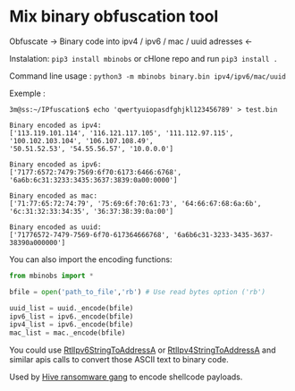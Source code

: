 # Mix binary obfuscation tool

Obfuscate -> Binary code into ipv4 / ipv6 / mac / uuid adresses <-

Instalation: `pip3 install mbinobs` or cHlone repo and run `pip3 install .`

Command line usage : `python3 -m mbinobs binary.bin ipv4/ipv6/mac/uuid`

Exemple :
```
3m@ss:~/IPfuscation$ echo 'qwertyuiopasdfghjkl123456789' > test.bin

Binary encoded as ipv4:
['113.119.101.114', '116.121.117.105', '111.112.97.115', '100.102.103.104', '106.107.108.49',
'50.51.52.53', '54.55.56.57', '10.0.0.0']

Binary encoded as ipv6:
['7177:6572:7479:7569:6f70:6173:6466:6768', '6a6b:6c31:3233:3435:3637:3839:0a00:0000']

Binary encoded as mac:
['71:77:65:72:74:79', '75:69:6f:70:61:73', '64:66:67:68:6a:6b', '6c:31:32:33:34:35', '36:37:38:39:0a:00']

Binary encoded as uuid:
['71776572-7479-7569-6f70-617364666768', '6a6b6c31-3233-3435-3637-38390a000000']
```

You can also import the encoding functions:
```python
from mbinobs import *

bfile = open('path_to_file','rb') # Use read bytes option ('rb')

uuid_list = uuid._encode(bfile)
ipv6_list = ipv6._encode(bfile)
ipv4_list = ipv6._encode(bfile)
mac_list = mac._encode(bfile)
```
You could use [RtlIpv6StringToAddressA](https://docs.microsoft.com/en-us/windows/win32/api/ip2string/nf-ip2string-rtlipv6stringtoaddressa "IPV6")
 or [RtlIpv4StringToAddressA](https://docs.microsoft.com/en-us/windows/win32/api/ip2string/nf-ip2string-rtlipv4stringtoaddressa "IPV4") and similar apis calls to convert those ASCII text to binary code.

Used by [Hive ransomware gang](https://www.sentinelone.com/blog/hive-ransomware-deploys-novel-ipfuscation-technique/) to encode shellcode payloads.
